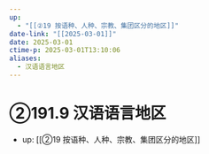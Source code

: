 ```yaml
---
up:
  - "[[②19 按语种、人种、宗教、集团区分的地区]]"
date-link: "[[2025-03-01]]"
date: 2025-03-01
ctime-p: 2025-03-01T13:10:06
aliases:
  - 汉语语言地区
---
```


# ②191.9 汉语语言地区

- up: [[②19 按语种、人种、宗教、集团区分的地区]]
